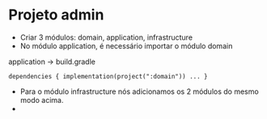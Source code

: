 # Projeto admin

* Criar 3 módulos: domain, application, infrastructure
* No módulo application, é necessário importar o módulo domain

application -> build.gradle 

`dependencies {
    implementation(project(":domain")) ... }`

* Para o módulo infrastructure nós adicionamos os 2 módulos do mesmo modo acima.
* 